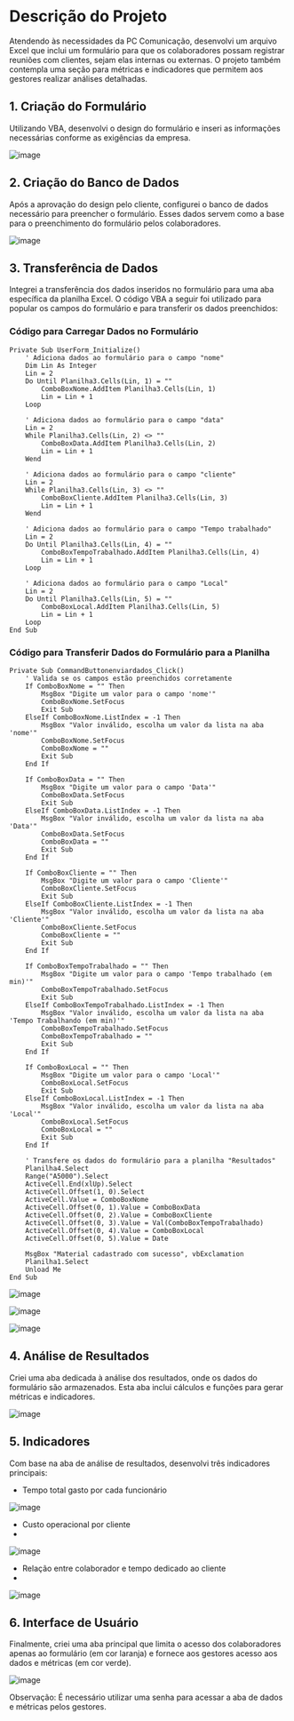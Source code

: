 # Descrição do Projeto

Atendendo às necessidades da PC Comunicação, desenvolvi um arquivo Excel que inclui um formulário para que os colaboradores possam registrar reuniões com clientes, sejam elas internas ou externas. O projeto também contempla uma seção para métricas e indicadores que permitem aos gestores realizar análises detalhadas.

## 1. Criação do Formulário

Utilizando VBA, desenvolvi o design do formulário e inseri as informações necessárias conforme as exigências da empresa.

![image](https://github.com/user-attachments/assets/4d3f14a4-0ea3-4598-a744-00d814582a81)

## 2. Criação do Banco de Dados

Após a aprovação do design pelo cliente, configurei o banco de dados necessário para preencher o formulário. Esses dados servem como a base para o preenchimento do formulário pelos colaboradores.

![image](https://github.com/user-attachments/assets/e5f7bd8c-6600-404e-91ac-44cb19a5171d)

## 3. Transferência de Dados

Integrei a transferência dos dados inseridos no formulário para uma aba específica da planilha Excel. O código VBA a seguir foi utilizado para popular os campos do formulário e para transferir os dados preenchidos:

### Código para Carregar Dados no Formulário

```vba
Private Sub UserForm_Initialize()
    ' Adiciona dados ao formulário para o campo "nome"
    Dim Lin As Integer
    Lin = 2
    Do Until Planilha3.Cells(Lin, 1) = ""
        ComboBoxNome.AddItem Planilha3.Cells(Lin, 1)
        Lin = Lin + 1
    Loop
    
    ' Adiciona dados ao formulário para o campo "data"
    Lin = 2
    While Planilha3.Cells(Lin, 2) <> ""
        ComboBoxData.AddItem Planilha3.Cells(Lin, 2)
        Lin = Lin + 1
    Wend
    
    ' Adiciona dados ao formulário para o campo "cliente"
    Lin = 2
    While Planilha3.Cells(Lin, 3) <> ""
        ComboBoxCliente.AddItem Planilha3.Cells(Lin, 3)
        Lin = Lin + 1
    Wend
    
    ' Adiciona dados ao formulário para o campo "Tempo trabalhado"
    Lin = 2
    Do Until Planilha3.Cells(Lin, 4) = ""
        ComboBoxTempoTrabalhado.AddItem Planilha3.Cells(Lin, 4)
        Lin = Lin + 1
    Loop
    
    ' Adiciona dados ao formulário para o campo "Local"
    Lin = 2
    Do Until Planilha3.Cells(Lin, 5) = ""
        ComboBoxLocal.AddItem Planilha3.Cells(Lin, 5)
        Lin = Lin + 1
    Loop
End Sub

```

### Código para Transferir Dados do Formulário para a Planilha

```
Private Sub CommandButtonenviardados_Click()
    ' Valida se os campos estão preenchidos corretamente
    If ComboBoxNome = "" Then
        MsgBox "Digite um valor para o campo 'nome'"
        ComboBoxNome.SetFocus
        Exit Sub
    ElseIf ComboBoxNome.ListIndex = -1 Then
        MsgBox "Valor inválido, escolha um valor da lista na aba 'nome'"
        ComboBoxNome.SetFocus
        ComboBoxNome = ""
        Exit Sub
    End If
    
    If ComboBoxData = "" Then
        MsgBox "Digite um valor para o campo 'Data'"
        ComboBoxData.SetFocus
        Exit Sub
    ElseIf ComboBoxData.ListIndex = -1 Then
        MsgBox "Valor inválido, escolha um valor da lista na aba 'Data'"
        ComboBoxData.SetFocus
        ComboBoxData = ""
        Exit Sub
    End If
    
    If ComboBoxCliente = "" Then
        MsgBox "Digite um valor para o campo 'Cliente'"
        ComboBoxCliente.SetFocus
        Exit Sub
    ElseIf ComboBoxCliente.ListIndex = -1 Then
        MsgBox "Valor inválido, escolha um valor da lista na aba 'Cliente'"
        ComboBoxCliente.SetFocus
        ComboBoxCliente = ""
        Exit Sub
    End If
    
    If ComboBoxTempoTrabalhado = "" Then
        MsgBox "Digite um valor para o campo 'Tempo trabalhado (em min)'"
        ComboBoxTempoTrabalhado.SetFocus
        Exit Sub
    ElseIf ComboBoxTempoTrabalhado.ListIndex = -1 Then
        MsgBox "Valor inválido, escolha um valor da lista na aba 'Tempo Trabalhando (em min)'"
        ComboBoxTempoTrabalhado.SetFocus
        ComboBoxTempoTrabalhado = ""
        Exit Sub
    End If
    
    If ComboBoxLocal = "" Then
        MsgBox "Digite um valor para o campo 'Local'"
        ComboBoxLocal.SetFocus
        Exit Sub
    ElseIf ComboBoxLocal.ListIndex = -1 Then
        MsgBox "Valor inválido, escolha um valor da lista na aba 'Local'"
        ComboBoxLocal.SetFocus
        ComboBoxLocal = ""
        Exit Sub
    End If
    
    ' Transfere os dados do formulário para a planilha "Resultados"
    Planilha4.Select
    Range("A5000").Select
    ActiveCell.End(xlUp).Select
    ActiveCell.Offset(1, 0).Select
    ActiveCell.Value = ComboBoxNome
    ActiveCell.Offset(0, 1).Value = ComboBoxData
    ActiveCell.Offset(0, 2).Value = ComboBoxCliente
    ActiveCell.Offset(0, 3).Value = Val(ComboBoxTempoTrabalhado)
    ActiveCell.Offset(0, 4).Value = ComboBoxLocal
    ActiveCell.Offset(0, 5).Value = Date
    
    MsgBox "Material cadastrado com sucesso", vbExclamation
    Planilha1.Select
    Unload Me
End Sub

```
![image](https://github.com/user-attachments/assets/71327f08-8181-4515-b688-6bb748a8a4b3)

![image](https://github.com/user-attachments/assets/2a74bffd-db21-4304-87ab-5e2c475cc668)

![image](https://github.com/user-attachments/assets/7a02f8a0-638d-4add-844a-0d4fc339c3e0)


## 4. Análise de Resultados
Criei uma aba dedicada à análise dos resultados, onde os dados do formulário são armazenados. Esta aba inclui cálculos e funções para gerar métricas e indicadores.

![image](https://github.com/user-attachments/assets/0908c9f8-4ab9-4124-81d0-858347de4e63)

## 5. Indicadores
Com base na aba de análise de resultados, desenvolvi três indicadores principais:

- Tempo total gasto por cada funcionário

![image](https://github.com/user-attachments/assets/2dc97cb7-e2f3-4a45-aa57-567abcb347da)

- Custo operacional por cliente
- 
![image](https://github.com/user-attachments/assets/1d89dc85-6ab8-436b-b192-bf954d80759b)

- Relação entre colaborador e tempo dedicado ao cliente
- 
![image](https://github.com/user-attachments/assets/1922f137-8dd8-44c9-96b4-914b07ff2ba3)

## 6. Interface de Usuário
Finalmente, criei uma aba principal que limita o acesso dos colaboradores apenas ao formulário (em cor laranja) e fornece aos gestores acesso aos dados e métricas (em cor verde).

![image](https://github.com/user-attachments/assets/752fa243-6581-4ae7-a731-8d66d03479fd)

Observação: É necessário utilizar uma senha para acessar a aba de dados e métricas pelos gestores.
